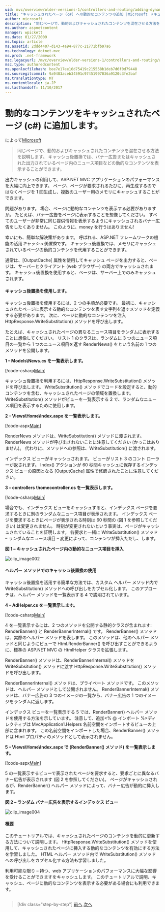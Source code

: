 ```yaml
---
uid: mvc/overview/older-versions-1/controllers-and-routing/adding-dynamic-content-to-a-cached-page-cs
title: "キャッシュされたページ (c#) への動的なコンテンツの追加 |Microsoft ドキュメント"
author: microsoft
description: "同じページで、動的およびキャッシュされたコンテンツを混在させる方法を説明します。 キャッシュ後置換では、バナー広告 o などの動的なコンテンツを表示することができます。"
ms.author: aspnetcontent
manager: wpickett
ms.date: 01/27/2009
ms.topic: article
ms.assetid: 2ddd4407-d143-4a94-877c-21771bfb97a6
ms.technology: dotnet-mvc
ms.prod: .net-framework
msc.legacyurl: /mvc/overview/older-versions-1/controllers-and-routing/adding-dynamic-content-to-a-cached-page-cs
msc.type: authoredcontent
ms.openlocfilehash: bee7e17ee16d75419c215558b1deb7d6f0d79448
ms.sourcegitcommit: 9a9483aceb34591c97451997036a9120c3fe2baf
ms.translationtype: MT
ms.contentlocale: ja-JP
ms.lasthandoff: 11/10/2017
---
```

<a name="adding-dynamic-content-to-a-cached-page-c"></a>動的なコンテンツをキャッシュされたページ (c#) に追加します。
====================
によって[Microsoft](https://github.com/microsoft)

> 同じページで、動的およびキャッシュされたコンテンツを混在させる方法を説明します。 キャッシュ後置換では、バナー広告またはキャッシュされた出力されているページ内のニュース項目などの動的なコンテンツを表示することができます。


出力キャッシュの利用して、ASP.NET MVC アプリケーションのパフォーマンスを大幅に向上できます。 ページ、ページが要求されるたびに、再生成するのではなくページを 1 回生成し、複数のユーザー用のメモリにキャッシュすることができます。

問題があります。 場合、ページに動的なコンテンツを表示する必要がありますか。 たとえば、バナー広告をページに表示することを想像してください。 すべてのユーザーが非常に同じ提供情報を表示するようにキャッシュされるバナー広告をしたくありません。 このように、money を行うはありません!

幸いにも、簡単な解決策があります。 呼ばれる、ASP.NET フレームワークの機能の活用*キャッシュ後置換*です。 キャッシュ後置換では、メモリにキャッシュされているページの動的コンテンツを代用することができます。


通常は、[OutputCache] 属性を使用してキャッシュ ページを出力すると、ページは、サーバーとクライアント (web ブラウザー) の両方でキャッシュされます。 キャッシュ後置換を使用すると、ページは、サーバー上でのみキャッシュされます。


#### <a name="using-post-cache-substitution"></a>キャッシュ後置換を使用します。

キャッシュ後置換を使用するには、2 つの手順が必要です。 最初に、キャッシュされたページに表示する動的なコンテンツを表す文字列を返すメソッドを定義する必要があります。 次に、ページに動的なコンテンツを注入 HttpResponse.WriteSubstitution() メソッドを呼び出します。

たとえば、キャッシュされたページの異なるニュース項目をランダムに表示することに想像してください。 リスト 1 のクラスは、ランダムに 3 つのニュース項目の一覧から 1 つのニュース項目を返す RenderNews() をという名前の 1 つのメソッドを公開します。

**1 – Models\News.cs を一覧表示します。**

[!code-csharp[Main](adding-dynamic-content-to-a-cached-page-cs/samples/sample1.cs)]

キャッシュ後置換を利用するには、HttpResponse.WriteSubstitution() メソッドを呼び出します。 WriteSubstitution() メソッドでコードを設定すると、動的コンテンツを含む、キャッシュされたページの領域を置換します。 WriteSubstitution() メソッドがビューを一覧表示する 2 で、ランダムなニュース項目を表示するために使用します。

**2 – Views\Home\Index.aspx を一覧表示します。**

[!code-aspx[Main](adding-dynamic-content-to-a-cached-page-cs/samples/sample2.aspx)]

RenderNews メソッドは、WriteSubstitution() メソッドに渡されます。 RenderNews メソッドが呼び出されないことに注意してください (かっこはありません)。 代わりに、メソッドへの参照は、WriteSubstitution() に渡されます。

インデックス ビューがキャッシュされます。 ビューがリスト 3 のコント ローラーが返されます。 Index() アクションが 60 秒間キャッシュに保存するインデックス ビューの原因となる [OutputCache] 属性で修飾されたことに注意してください。

**3 – controllers \homecontroller.cs を一覧表示します。**

[!code-csharp[Main](adding-dynamic-content-to-a-cached-page-cs/samples/sample3.cs)]

場合でも、インデックス ビューをキャッシュすると、インデックス ページを要求するときに別のランダムなニュース項目が表示されます。 インデックス ページを要求するときにページが表示される時刻は 60 秒間の (図 1 を参照してください) は変更されません。 時刻が変更されないという事実は、ページがキャッシュされていることを証明します。 各要求と一緒に WriteSubstitution() メソッド – ランダムなニュース項目 – 変更によって、コンテンツが挿入ただし、します。

**図 1 – キャッシュされたページ内の動的なニュース項目を挿入**

![clip_image002](adding-dynamic-content-to-a-cached-page-cs/_static/image1.jpg)

#### <a name="using-post-cache-substitution-in-helper-methods"></a>ヘルパー メソッドでのキャッシュ後置換の使用

キャッシュ後置換を活用する簡単な方法では、カスタム ヘルパー メソッド内で WriteSubstitution() メソッドへの呼び出しをカプセル化します。 このアプローチは、ヘルパー メソッドを一覧表示する 4 で説明されています。

**4 – AdHelper.cs を一覧表示します。**

[!code-csharp[Main](adding-dynamic-content-to-a-cached-page-cs/samples/sample4.cs)]

4 を一覧表示するには、2 つのメソッドを公開する静的クラスが含まれます: RenderBanner() と RenderBannerInternal() です。 RenderBanner() メソッドは、実際のヘルパー メソッドを表します。 このメソッドは、他のヘルパー メソッドと同じようにビューで Html.RenderBanner() を呼び出すことができるように、標準の ASP.NET MVC の HtmlHelper クラスを拡張します。

RenderBanner() メソッドは、RenderBannerInternal() メソッドを WriteSubsitution() メソッドに渡す HttpResponse.WriteSubstitution() メソッドを呼び出します。

RenderBannerInternal() メソッドは、プライベート メソッドです。 このメソッドは、ヘルパー メソッドとして公開されません。 RenderBannerInternal() メソッドは、バナー広告の 3 つのイメージの一覧から、バナー広告の 1 つのイメージをランダムに返します。

インデックス ビューを一覧表示する 5 では、RenderBanner() ヘルパー メソッドを使用する方法を示しています。 注意して、追加&lt;% @ インポート %&gt;ディレクティブは MvcApplication1.Helpers 名前空間をインポートするビューの上部に含まれます。 この名前空間をインポートした場合、RenderBanner() メソッドは Html プロパティのメソッドとして表示されません。

**5 – Views\Home\Index.aspx で (RenderBanner() メソッド) を一覧表示します。**

[!code-aspx[Main](adding-dynamic-content-to-a-cached-page-cs/samples/sample5.aspx)]

5 の一覧表示するビューで表示されたページを要求すると、要求ごとに異なるバナー広告が表示されます (図 2 を参照してください)。 ページがキャッシュされるが、RenderBanner() ヘルパー メソッドによって、バナー広告が動的に挿入します。

**図 2 – ランダム バナー広告を表示するインデックス ビュー**

![clip_image004](adding-dynamic-content-to-a-cached-page-cs/_static/image2.jpg)

#### <a name="summary"></a>概要

このチュートリアルでは、キャッシュされたページのコンテンツを動的に更新する方法について説明します。 HttpResponse.WriteSubstitution() メソッドを使用して、キャッシュされたページに挿入する動的なコンテンツを有効にする方法を学習しました。 HTML ヘルパー メソッド内で WriteSubstitution() メソッドへの呼び出しをカプセル化する方法も学習しました。

利用可能な限り – 持つ、web アプリケーションのパフォーマンスに大幅な影響を受けることができますをキャッシュします。 このチュートリアルで説明、キャッシュ、ページに動的なコンテンツを表示する必要がある場合にも利用できます。

## 

## 

>[!div class="step-by-step"]
[前へ](improving-performance-with-output-caching-cs.md)
[次へ](creating-a-controller-cs.md)
